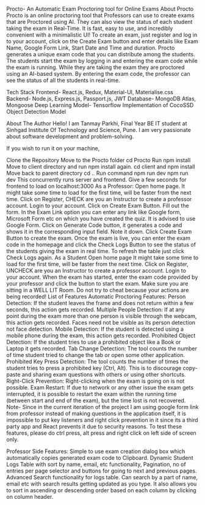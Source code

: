 Procto- An Automatic Exam Proctoring tool for Online Exams
About Procto
Procto is an online proctoring tool that Professors can use to create exams that are Proctored using AI. They can also view the status of each student taking the exam in Real-Time. It is fast, easy to use, and incredibly convenient with a minimalistic UI! To create an exam, just register and log in to your account, click on the Create Exam button and enter details like Exam Name, Google Form Link, Start Date and Time and duration. Procto generates a unique exam code that you can distribute among the students. The students start the exam by logging in and entering the exam code while the exam is running. While they are taking the exam they are proctored using an AI-based system. By entering the exam code, the professor can see the status of all the students in real-time.

Tech Stack
Frontend- React.js, Redux, Material-UI, Materialise.css Backend- Node.js, Express.js, Passport.js, JWT Database- MongoDB Atlas, Mongoose Deep Learning Model- Tensorflow Implementation of CocoSSD Object Detection Model

About The Author
Hello! I am Tanmay Parkhi, Final Year BE IT student at Sinhgad Institute Of Technology and Science, Pune. I am very passionate about software development and problem-solving.

If you wish to run it on your machine,

Clone the Repository
Move to the Procto folder cd Procto
Run npm install
Move to client directory and run npm install again. cd client and npm install
Move back to parent directory cd ..
Run command npm run dev npm run dev This concurrently runs server and frontend. Give a few seconds for frontend to load on localhost:3000
As a Professor:
Open home page. It might take some time to load for the first time, will be faster from the next time.
Click on Register, CHECK are you an Instructor to create a professor account.
Login to your account.
Click on Create Exam Button. Fill out the form. In the Exam Link option you can enter any link like Google form, Microsoft Form etc on which you have created the quiz. It is advised to use Google Form.
Click on Generate Code button, it generates a code and shows it in the corresponding input field. Note it down. Click Create Exam Button to create the exam.
Once the exam is live, you can enter the exam code in the homepage and click the Check Logs Button to see the status of the students giving the exam in real time. To refresh the table just click Check Logs again.
As a Student
Open home page It might take some time to load for the first time, will be faster from the next time.
Click on Register, UNCHECK are you an Instructor to create a professor account.
Login to your account.
When the exam has started, enter the exam code provided by your professor and click the button to start the exam.
Make sure you are sitting in a WELL LIT Room. Do not try to cheat because your actions are being recorded!
List of Features
Automatic Proctoring Features:
Person Detection: If the student leaves the frame and does not return within a few seconds, this action gets recorded.
Multiple People Detection: If at any point during the exam more than one person is visible through the webcam, this action gets recorded. Faces need not be visible as its person detection not face detection.
Mobile Detection: If the student is detected using a mobile phone during the exam, this action gets recorded.
Prohibited Object Detection: If the student tries to use a prohibited object like a Book or Laptop it gets recorded.
Tab Change Detection: The tool counts the number of time student tried to change the tab or open some other application.
Prohibited Key Press Detection: The tool counts the number of times the student tries to press a prohibited key (Ctrl, Alt). This is to discourage copy-paste and sharing exam questions with others or using other shortcuts.
Right-Click Prevention: Right-clicking when the exam is going on is not possible.
Exam Restart: If due to network or any other issue the exam gets interrupted, it is possible to restart the exam within the running time (between start and end of the exam), but the time lost is not recovered.
Note- Since in the current iteration of the project I am using google form link from professor instead of making questions in the application itself, it is impossible to put key listeners and right click prevention in it since its a third party app and React prevents it due to security reasons. To test these features, please do ctrl press, alt press and right click on left side of screen only.

Professor Side Features:
Simple to use exam creation dialog box which automatically copies generated exam code to Clipboard.
Dynamic Student Logs Table with sort by name, email, etc functionality, Pagination, no of entries per page selector and buttons for going to next and previous pages.
Advanced Search functionality for logs table. Can search by a part of name, email etc with search results getting updated as you type. It also allows you to sort in ascending or descending order based on each column by clicking on column header.
